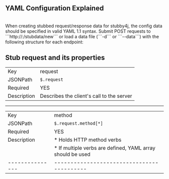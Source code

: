 ## YAML Configuration Explained
<br />
When creating stubbed request/response data for stubby4j, the config data should be specified in valid YAML 1.1 syntax. Submit POST requests to ```http://<host>:<admin_port>/stubdata/new``` or load a data file (```-d``` or ```--data```) with the following structure for each endpoint:
<br />

## Stub request and its properties


|||
|---------------|------------------------------------------
| Key           |	request
| JSONPath      | ```$.request```
| Required      |	YES
| Description 	 | Describes the client's call to the server

<hr />

|||
|---------------|------------------------------------------
| Key           |	method
| JSONPath      | `$.request.method[*]`
| Required      |	YES
| Description 	 | * Holds HTTP method verbs
|               | * If multiple verbs are defined, YAML array should be used
|---------------|------------------------------------------
